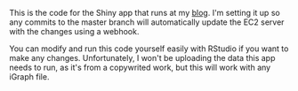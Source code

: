 This is the code for the Shiny app that runs at my [blog](http://quaere-verum.com/?p=123). I'm setting it up so any commits to the master branch will automatically update the EC2 server with the changes using a webhook.

You can modify and run this code yourself easily with RStudio if you want to make any changes. Unfortunately, I won't be uploading the data this app needs to run, as it's from a copywrited work, but this will work with any iGraph file.
